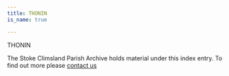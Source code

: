 ```yaml
---
title: THONIN
is_name: true

---
```


THONIN


The Stoke Climsland Parish Archive holds material under this index entry. To find out more please [contact us](/contact/)

